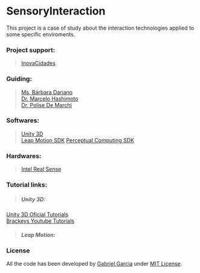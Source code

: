 # SensoryInteraction

This project is a case of study about the interaction technologies applied to some specific enviroments.

### Project support:
> [InovaCidades](http://www.inovacidades.org.br/)

### Guiding:
> [Ms. Bárbara Dariano](http://lattes.cnpq.br/8010206181701078)  
> [Dr. Marcelo Hashimoto](http://lattes.cnpq.br/5909154335340519)  
> [Dr. Polise De Marchi](http://lattes.cnpq.br/6817254319412151)

### Softwares:
> [Unity 3D](https://unity3d.com/pt)  
[Leap Motion SDK](https://www.leapmotion.com/)
[Perceptual Computing SDK](https://software.intel.com/en-us/vcsource/tools/perceptual-computing-sdk)

### Hardwares:
> [Intel Real Sense](http://www.intel.com/content/www/us/en/architecture-and-technology/realsense-overview.html)

### Tutorial links:
> ##### Unity 3D:
[Unity 3D Oficial Tutorials](https://unity3d.com/pt/learn/tutorials/modules/beginner/scripting/)  
[Brackeys Youtube Tutorials](https://www.youtube.com/user/Brackeys/)
> ##### Leap Motion:


### License
All the code has been developed by [Gabriel Garcia](https://www.github.com/gabrielgfa) under [MIT License](http://gabrielgfa.mit-license.org/).
